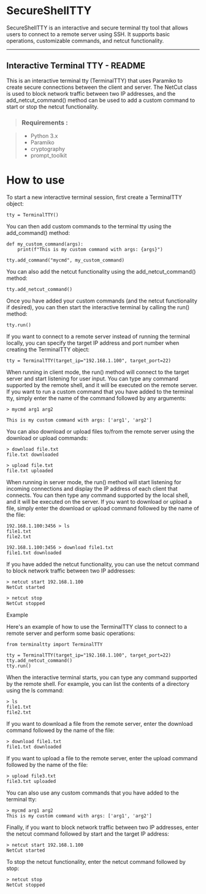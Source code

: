 # SecureShellTTY
SecureShellTTY is an interactive and secure terminal tty tool that allows users to connect to a remote server using SSH. It supports basic operations, customizable commands, and netcut functionality.

---

## Interactive Terminal TTY - README

This is an interactive terminal tty (TerminalTTY) that uses Paramiko to create secure connections between the client and server. The NetCut class is used to block network traffic between two IP addresses, and the add_netcut_command() method can be used to add a custom command to start or stop the netcut functionality.

> ### Requirements :

>  -  Python 3.x
>  - Paramiko
>  - cryptography
> - prompt_toolkit






# How to use

To start a new interactive terminal session, first create a TerminalTTY object:

`
tty = TerminalTTY()
`

You can then add custom commands to the terminal tty using the add_command() method:


```
def my_custom_command(args):
    print(f"This is my custom command with args: {args}")

tty.add_command("mycmd", my_custom_command)
```


You can also add the netcut functionality using the add_netcut_command() method:

`
tty.add_netcut_command()
`

Once you have added your custom commands (and the netcut functionality if desired), you can then start the interactive terminal by calling the run() method:

`
tty.run()
`

If you want to connect to a remote server instead of running the terminal locally, you can specify the target IP address and port number when creating the TerminalTTY object:

`
tty = TerminalTTY(target_ip="192.168.1.100", target_port=22)
`

When running in client mode, the run() method will connect to the target server and start listening for user input. You can type any command supported by the remote shell, and it will be executed on the remote server. If you want to run a custom command that you have added to the terminal tty, simply enter the name of the command followed by any arguments:

```
> mycmd arg1 arg2

This is my custom command with args: ['arg1', 'arg2']
```

You can also download or upload files to/from the remote server using the download or upload commands:

```
> download file.txt
file.txt downloaded

> upload file.txt
file.txt uploaded
```

When running in server mode, the run() method will start listening for incoming connections and display the IP address of each client that connects. You can then type any command supported by the local shell, and it will be executed on the server. If you want to download or upload a file, simply enter the download or upload command followed by the name of the file:

```
192.168.1.100:3456 > ls
file1.txt
file2.txt
```
```
192.168.1.100:3456 > download file1.txt
file1.txt downloaded
```

If you have added the netcut functionality, you can use the netcut command to block network traffic between two IP addresses:

```
> netcut start 192.168.1.100
NetCut started

> netcut stop
NetCut stopped
```

Example

Here's an example of how to use the TerminalTTY class to connect to a remote server and perform some basic operations:

```
from terminaltty import TerminalTTY

tty = TerminalTTY(target_ip="192.168.1.100", target_port=22)
tty.add_netcut_command()
tty.run()
```

When the interactive terminal starts, you can type any command supported by the remote shell. For example, you can list the contents of a directory using the ls command:

```
> ls
file1.txt
file2.txt
```

If you want to download a file from the remote server, enter the download command followed by the name of the file:

```
> download file1.txt
file1.txt downloaded
```

If you want to upload a file to the remote server, enter the upload command followed by the name of the file:

```
> upload file3.txt
file3.txt uploaded
```

You can also use any custom commands that you have added to the terminal tty:

```
> mycmd arg1 arg2
This is my custom command with args: ['arg1', 'arg2']
```

Finally, if you want to block network traffic between two IP addresses, enter the netcut command followed by start and the target IP address:

```
> netcut start 192.168.1.100
NetCut started
```

To stop the netcut functionality, enter the netcut command followed by stop:


```
> netcut stop
NetCut stopped
```

